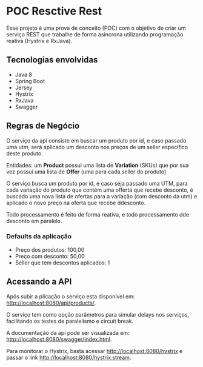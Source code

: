# POC Resctive Rest
Esse projeto é uma prova de conceito (POC) com o objetivo de criar um serviço REST que trabalhe de forma asincrona utilizando programação reativa (Hystrix e RxJava).

## Tecnologias envolvidas
- Java 8
- Spring Boot
- Jersey
- Hystrix
- RxJava
- Swagger
 
## Regras de Negócio
O serviço da api consiste em buscar um produto por id, e caso passado uma utm, será aplicado um desconto nos preços de um seller específico deste produto.

Entidades: um **Product** possui uma lista de **Variation** (SKUs) que por sua vez possui uma lista de **Offer** (uma para cada seller do produto)

O serviço busca um produto por id, e caso seja passado uma UTM, para cada variação do produto que contém uma offerta que recebe desconto, é buscado uma nova lista de ofertas para a variação (com desconto da utm) e aplicado o novo preço na oferta que recebe ddesconto.

Todo processamento é feito de forma reativa, e todo processamento dde desconto em paralelo.

### Defaults da aplicação
- Preço dos produtos: 100,00
- Preço com desconto: 50,00
- Seller que tem descontos aplicados: 1

## Acessando a API
Após subir a plicação o serviço esta disponível em: [http://localhost:8080/api/products/](http://localhost:8080/api/products/}).

O serviço tem como opção parâmetros para simular delays nos serviços, facilitando os testes de paralelismo e circuit break.

A documentação da api pode ser visualizada em: [http://localhost:8080/swagger/index.html](http://localhost:8080/swagger/index.html).

Para monitorar o Hystrix, basta acessar [http://localhost:8080/hystrix](http://localhost:8080/hystrix) e passar o link [http://localhost:8080/hystrix.stream](http://localhost:8080/hystrix.stream).
